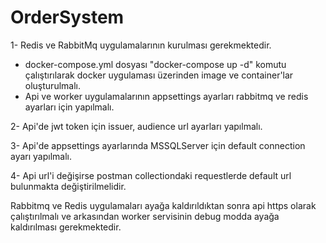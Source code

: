 # OrderSystem

1- Redis ve RabbitMq uygulamalarının kurulması gerekmektedir.
   - docker-compose.yml dosyası "docker-compose up -d" komutu çalıştırılarak docker uygulaması üzerinden image ve container'lar oluşturulmalı.
   - Api ve worker uygulamalarının appsettings ayarları rabbitmq ve redis ayarları için yapılmalı.
     
2- Api'de jwt token için issuer, audience url ayarları yapılmalı.

3- Api'de appsettings ayarlarında MSSQLServer için default connection ayarı yapılmalı.

4- Api url'i değişirse postman collectiondaki requestlerde default url bulunmakta değiştirilmelidir.

Rabbitmq ve Redis uygulamaları ayağa kaldırıldıktan sonra api https olarak çalıştırılmalı ve arkasından worker servisinin debug modda ayağa kaldırılması gerekmektedir.

